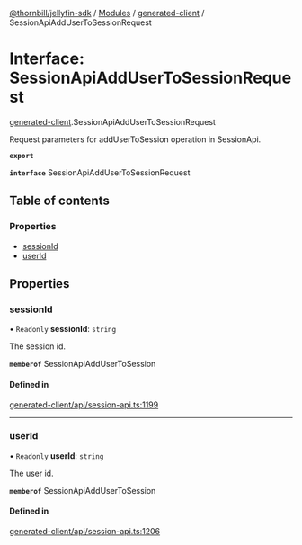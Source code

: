 [@thornbill/jellyfin-sdk](../README.md) / [Modules](../modules.md) / [generated-client](../modules/generated_client.md) / SessionApiAddUserToSessionRequest

# Interface: SessionApiAddUserToSessionRequest

[generated-client](../modules/generated_client.md).SessionApiAddUserToSessionRequest

Request parameters for addUserToSession operation in SessionApi.

**`export`**

**`interface`** SessionApiAddUserToSessionRequest

## Table of contents

### Properties

- [sessionId](generated_client.SessionApiAddUserToSessionRequest.md#sessionid)
- [userId](generated_client.SessionApiAddUserToSessionRequest.md#userid)

## Properties

### sessionId

• `Readonly` **sessionId**: `string`

The session id.

**`memberof`** SessionApiAddUserToSession

#### Defined in

[generated-client/api/session-api.ts:1199](https://github.com/thornbill/jellyfin-sdk-typescript/blob/eb13db7/src/generated-client/api/session-api.ts#L1199)

___

### userId

• `Readonly` **userId**: `string`

The user id.

**`memberof`** SessionApiAddUserToSession

#### Defined in

[generated-client/api/session-api.ts:1206](https://github.com/thornbill/jellyfin-sdk-typescript/blob/eb13db7/src/generated-client/api/session-api.ts#L1206)
